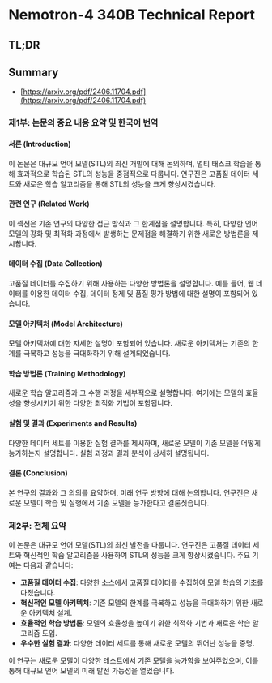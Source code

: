# Nemotron-4 340B Technical Report
## TL;DR
## Summary
- [https://arxiv.org/pdf/2406.11704.pdf](https://arxiv.org/pdf/2406.11704.pdf)

### 제1부: 논문의 중요 내용 요약 및 한국어 번역

#### 서론 (Introduction)
이 논문은 대규모 언어 모델(STL)의 최신 개발에 대해 논의하며, 멀티 태스크 학습을 통해 효과적으로 학습된 STL의 성능을 중점적으로 다룹니다. 연구진은 고품질 데이터 세트와 새로운 학습 알고리즘을 통해 STL의 성능을 크게 향상시켰습니다.

#### 관련 연구 (Related Work)
이 섹션은 기존 연구의 다양한 접근 방식과 그 한계점을 설명합니다. 특히, 다양한 언어 모델의 강화 및 최적화 과정에서 발생하는 문제점을 해결하기 위한 새로운 방법론을 제시합니다.

#### 데이터 수집 (Data Collection)
고품질 데이터를 수집하기 위해 사용하는 다양한 방법론을 설명합니다. 예를 들어, 웹 데이터를 이용한 데이터 수집, 데이터 정제 및 품질 평가 방법에 대한 설명이 포함되어 있습니다.

#### 모델 아키텍처 (Model Architecture)
모델 아키텍처에 대한 자세한 설명이 포함되어 있습니다. 새로운 아키텍처는 기존의 한계를 극복하고 성능을 극대화하기 위해 설계되었습니다.

#### 학습 방법론 (Training Methodology)
새로운 학습 알고리즘과 그 수행 과정을 세부적으로 설명합니다. 여기에는 모델의 효율성을 향상시키기 위한 다양한 최적화 기법이 포함됩니다.

#### 실험 및 결과 (Experiments and Results)
다양한 데이터 세트를 이용한 실험 결과를 제시하며, 새로운 모델이 기존 모델을 어떻게 능가하는지 설명합니다. 실험 과정과 결과 분석이 상세히 설명됩니다.

#### 결론 (Conclusion)
본 연구의 결과와 그 의의를 요약하며, 미래 연구 방향에 대해 논의합니다. 연구진은 새로운 모델이 학습 및 실행에서 기존 모델을 능가한다고 결론짓습니다.

### 제2부: 전체 요약

이 논문은 대규모 언어 모델(STL)의 최신 발전을 다룹니다. 연구진은 고품질 데이터 세트와 혁신적인 학습 알고리즘을 사용하여 STL의 성능을 크게 향상시켰습니다. 주요 기여는 다음과 같습니다:

- **고품질 데이터 수집**: 다양한 소스에서 고품질 데이터를 수집하여 모델 학습의 기초를 다졌습니다.
- **혁신적인 모델 아키텍처**: 기존 모델의 한계를 극복하고 성능을 극대화하기 위한 새로운 아키텍처 설계.
- **효율적인 학습 방법론**: 모델의 효율성을 높이기 위한 최적화 기법과 새로운 학습 알고리즘 도입.
- **우수한 실험 결과**: 다양한 데이터 세트를 통해 새로운 모델의 뛰어난 성능을 증명.

이 연구는 새로운 모델이 다양한 테스트에서 기존 모델을 능가함을 보여주었으며, 이를 통해 대규모 언어 모델의 미래 발전 가능성을 열었습니다.